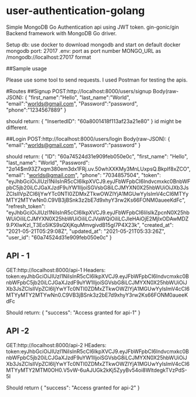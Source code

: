 # user-authentication-golang
Simple MongoDB Go Authentication api using JWT token.
gin-gonic/gin Backend framework with MongoDB Go driver.

Setup db: use docker to download mongodb and start on default docker mongodb port: 27017
.env:
  port as port number
  MONGO_URL as /mongodb://localhost:27017 format


##Sample usage

Please use some tool to send requests. I used Postman for testing the apis.

#Routes
  ##Signup
  POST:http://localhost:8000/users/signup
  Body(raw-JSON):
{
"first_name":"Hello",
"last_name":"World",
"email":"worlds@gmail.com",
"Password":"password",
"phone":"1234567889"
}

should return: {
    "InsertedID": "60a8001418f113af23a21e80"
}
id might be different.

  ##Login
  POST:http://localhost:8000/users/login
  Body(raw-JSON):
{
"email":"worlds@gmail.com",
"Password":"password"
}

should return:
{
    "ID": "60a74524d31e909feb050e0c",
    "first_name": "Hello",
    "last_name": "World",
    "Password": "$2a$14$m93Z7xqm380em3dx1FRj.uv.50whXXKMy3MnLUxpsQ.BkpIf8xZCO",
    "email": "worlds@gmail.com",
    "phone": "7034857504",
    "token": "eyJhbGciOiJIUzI1NiIsInR5cCI6IkpXVCJ9.eyJFbWFpbCI6Indvcmxkc0BnbWFpbC5jb20iLCJGaXJzdF9uYW1lIjoiSGVsbG8iLCJMYXN0X25hbWUiOiJXb3JsZCIsIlVpZCI6IjYwYTc0NTI0ZDMxZTkwOWZlYjA1MGUwYyIsImV4cCI6MTYyMTY2MTYwNn0.C9VB3jBSnk3z2bE7d9xhyY3rw2Ks66FONM0aueeKdFc",
    "refresh_token": "eyJhbGciOiJIUzI1NiIsInR5cCI6IkpXVCJ9.eyJFbWFpbCI6IiIsIkZpcnN0X25hbWUiOiIiLCJMYXN0X25hbWUiOiIiLCJVaWQiOiIiLCJleHAiOjE2MjIxODAwMDZ9.PXIwKzI_T3Eo5lKS9sQXjKquMmvgivdB15gI7P4X23k",
    "created_at": "2021-05-21T05:29:08Z",
    "updated_at": "2021-05-21T05:33:26Z",
    "user_id": "60a74524d31e909feb050e0c"
}

## API - 1
GET:http://localhost:8000/api-1
Headers: token:eyJhbGciOiJIUzI1NiIsInR5cCI6IkpXVCJ9.eyJFbWFpbCI6Indvcmxkc0BnbWFpbC5jb20iLCJGaXJzdF9uYW1lIjoiSGVsbG8iLCJMYXN0X25hbWUiOiJXb3JsZCIsIlVpZCI6IjYwYTc0NTI0ZDMxZTkwOWZlYjA1MGUwYyIsImV4cCI6MTYyMTY2MTYwNn0.C9VB3jBSnk3z2bE7d9xhyY3rw2Ks66FONM0aueeKdFc

Should return: {
    "success": "Access granted for api-1"
}


## API -2 
GET:http://localhost:8000/api-2
HEaders: token:eyJhbGciOiJIUzI1NiIsInR5cCI6IkpXVCJ9.eyJFbWFpbCI6Indvcmxkc0BnbWFpbC5jb20iLCJGaXJzdF9uYW1lIjoiSGVsbG8iLCJMYXN0X25hbWUiOiJXb3JsZCIsIlVpZCI6IjYwYTc0NTI0ZDMxZTkwOWZlYjA1MGUwYyIsImV4cCI6MTYyMTY2MTM0OH0.V5vW-6uAJUGk2kKj5ZyyBv54oi8WltdegkTVzPdS-5I

Should return {
    "success": "Access granted for api-2"
}

